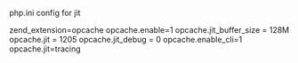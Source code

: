 php.ini config for jit

zend_extension=opcache
opcache.enable=1
opcache.jit_buffer_size = 128M
opcache.jit = 1205
opcache.jit_debug = 0
opcache.enable_cli=1
opcache.jit=tracing
